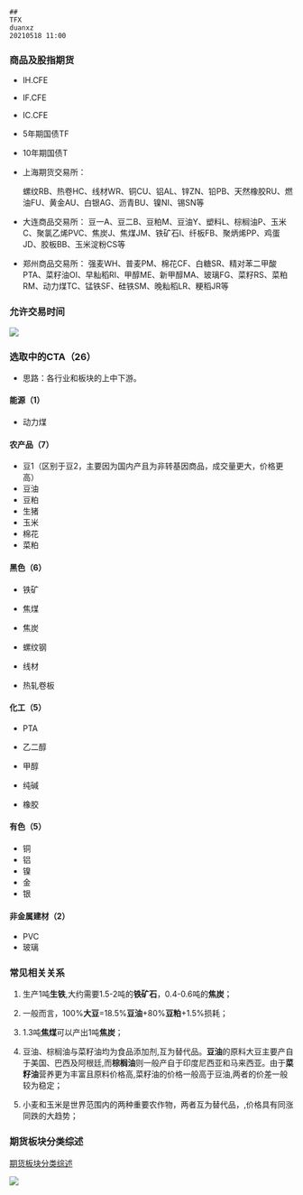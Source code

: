 ```
##
TFX
duanxz
20210518 11:00
```



### 商品及股指期货

* IH.CFE
* IF.CFE
* IC.CFE
* 5年期国债TF
* 10年期国债T



* 上海期货交易所：

  螺纹RB、热卷HC、线材WR、铜CU、铝AL、锌ZN、铅PB、天然橡胶RU、燃油FU、黄金AU、白银AG、沥青BU、镍NI、锡SN等

* 大连商品交易所：
  豆一A、豆二B、豆粕M、豆油Y、塑料L、棕榈油P、玉米C、聚氯乙烯PVC、焦炭J、焦煤JM、铁矿石I、纤板FB、聚炳烯PP、鸡蛋JD、胶板BB、玉米淀粉CS等

* 郑州商品交易所：
  强麦WH、普麦PM、棉花CF、白糖SR、精对苯二甲酸PTA、菜籽油OI、早籼稻RI、甲醇ME、新甲醇MA、玻璃FG、菜籽RS、菜粕RM、动力煤TC、锰铁SF、硅铁SM、晚籼稻LR、粳稻JR等

### 允许交易时间

![](https://pic2.zhimg.com/80/v2-bd78c97a518029025ceb03b4567d0afd_720w.jpg)



### 选取中的CTA（26）

* 思路：各行业和板块的上中下游。

#### 能源（1）

* 动力煤

#### 农产品（7）

* 豆1（区别于豆2，主要因为国内产且为非转基因商品，成交量更大，价格更高）
* 豆油
* 豆粕
* 生猪
* 玉米
* 棉花
* 菜粕

#### 黑色（6）

* 铁矿

* 焦煤
* 焦炭
* 螺纹钢
* 线材
* 热轧卷板

#### 化工（5）

* PTA

* 乙二醇
* 甲醇
* 纯碱
* 橡胶

#### 有色（5）

* 铜
* 铝
* 镍
* 金
* 银

#### 非金属建材（2）

* PVC
* 玻璃



### 常见相关关系

1. 生产1吨**生铁**,大约需要1.5-2吨的**铁矿石**，0.4-0.6吨的**焦炭**；

2. 一般而言，100%**大豆**=18.5%**豆油**+80%**豆粕**+1.5%损耗；
3. 1.3吨**焦煤**可以产出1吨**焦炭**；
4. 豆油、棕榈油与菜籽油均为食品添加剂,互为替代品。**豆油**的原料大豆主要产自于美国、巴西及阿根廷,而**棕榈油**则一般产自于印度尼西亚和马来西亚。由于**菜籽油**营养更为丰富且原料价格高,菜籽油的价格一般高于豆油,两者的价差一般较为稳定；

5. 小麦和玉米是世界范围内的两种重要农作物，两者互为替代品，,价格具有同涨同跌的大趋势；



### 期货板块分类综述

[期货板块分类综述](https://zhuanlan.zhihu.com/p/38659837)

![](https://pic3.zhimg.com/80/v2-e41093e1f3a806153d041f1d2290620e_720w.jpg)